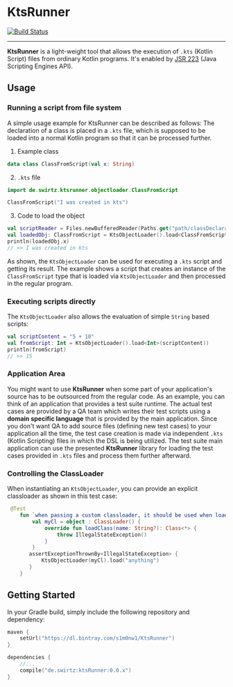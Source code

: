 # KtsRunner
[![Build Status](https://travis-ci.org/s1monw1/KtsRunner.svg?branch=master)](https://travis-ci.org/s1monw1/KtsRunner)
___
**KtsRunner** is a light-weight tool that allows the execution of `.kts` (Kotlin Script) files from ordinary Kotlin programs.
It's enabled by [JSR 223](https://www.jcp.org/en/jsr/detail?id=223) (Java Scripting Engines API).

## Usage

### Running a script from file system

A simple usage example for KtsRunner can be described as follows:
The declaration of a class is placed in a `.kts` file, which is supposed to be loaded into a normal Kotlin program so that it
can be processed further.

1. Example class
```kotlin
data class ClassFromScript(val x: String)
```

2. `.kts` file
```kotlin
import de.swirtz.ktsrunner.objectloader.ClassFromScript

ClassFromScript("I was created in kts")
```

3. Code to load the object

```kotlin
val scriptReader = Files.newBufferedReader(Paths.get("path/classDeclaration.kts"))
val loadedObj: ClassFromScript = KtsObjectLoader().load<ClassFromScript>(scriptReader)
println(loadedObj.x)
// >> I was created in kts
```

As shown, the `KtsObjectLoader` can be used for executing a `.kts` script and getting its result. The example shows a script that creates an instance of the `ClassFromScript` type that is loaded via ``KtsObjectLoader`` and then processed in the regular program.

### Executing scripts directly

The `KtsObjectLoader` also allows the evaluation of simple `String` based scripts:

```kotlin
val scriptContent = "5 + 10"
val fromScript: Int = KtsObjectLoader().load<Int>(scriptContent))
println(fromScript)
// >> 15
```


### Application Area

You might want to use **KtsRunner** when some part of your application's source has to be outsourced from the regular code. As an example, you can think of an application that provides a test suite runtime. The actual test cases are provided by a QA team which writes their test scripts using a **domain specific language** that is provided by the main application. Since you don't want QA to add source files (defining new test cases) to your application all the time, the test case creation is made via independent `.kts` (Kotlin Scripting) files in which the DSL is being utilized. The test suite main application can use the presented **KtsRunner** library for loading the test cases provided in `.kts` files and process them further afterward.

### Controlling the ClassLoader

When instantiating an `KtsObjectLoader`, you can provide an explicit classloader as shown in this test case:

```kotlin
 @Test
    fun `when passing a custom classloader, it should be used when loading the script`() {
        val myCl = object : ClassLoader() {
            override fun loadClass(name: String?): Class<*> {
                throw IllegalStateException()
            }
        }
       assertExceptionThrownBy<IllegalStateException> {
           KtsObjectLoader(myCl).load("anything")
       }
    }
```
## Getting Started

In your Gradle build, simply include the following repository and dependency:

```kotlin
maven { 
    setUrl("https://dl.bintray.com/s1m0nw1/KtsRunner")
}
```

```kotlin
dependencies {
    //...
    compile("de.swirtz:ktsRunner:0.0.x")
}
```

